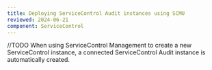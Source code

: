 ```yaml
---
title: Deploying ServiceControl Audit instances using SCMU
reviewed: 2024-06-21
component: ServiceControl
---
```

//TODO
When using ServiceControl Management to create a new ServiceControl instance, a connected ServiceControl Audit instance is automatically created. 